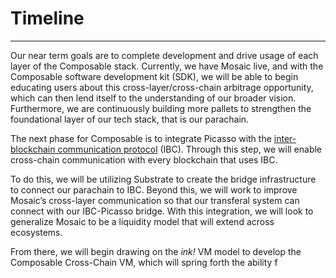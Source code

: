 # Timeline

---

Our near term goals are to complete development and drive usage of each layer of the Composable stack. Currently, we have Mosaic live, and with the Composable software development kit (SDK), we will be able to begin educating users about this cross-layer/cross-chain arbitrage opportunity, which can then lend itself to the understanding of our broader vision. Furthermore, we are continuously building more pallets to strengthen the foundational layer of our tech stack, that is our parachain.

The next phase for Composable is to integrate Picasso with the [inter-blockchain communication protocol](https://ibcprotocol.org/) (IBC). Through this step, we will enable cross-chain communication with every blockchain that uses IBC.

To do this, we will be utilizing Substrate to create the bridge infrastructure to connect our parachain to IBC. Beyond this, we will work to improve Mosaic’s cross-layer communication so that our transferal system can connect with our IBC-Picasso bridge. With this integration, we will look to generalize Mosaic to be a liquidity model that will extend across ecosystems.

From there, we will begin drawing on the *ink!* VM model to develop the Composable Cross-Chain VM, which will spring forth the ability f
